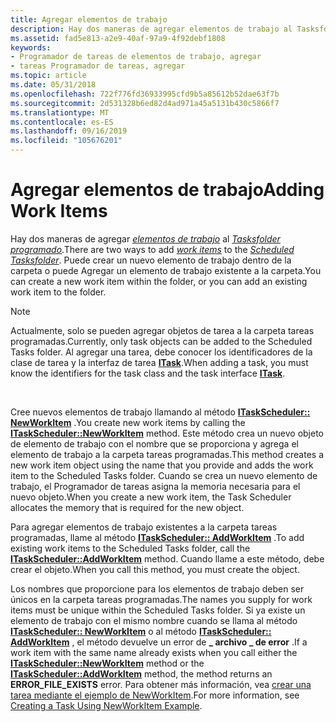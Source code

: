 ```yaml
---
title: Agregar elementos de trabajo
description: Hay dos maneras de agregar elementos de trabajo al Tasksfolder programado. Puede crear un nuevo elemento de trabajo dentro de la carpeta o puede Agregar un elemento de trabajo existente a la carpeta.
ms.assetid: fad5e813-a2e9-40af-97a9-4f92debf1808
keywords:
- Programador de tareas de elementos de trabajo, agregar
- tareas Programador de tareas, agregar
ms.topic: article
ms.date: 05/31/2018
ms.openlocfilehash: 722f776fd36933995cfd9b5a85612b52dae63f7b
ms.sourcegitcommit: 2d531328b6ed82d4ad971a45a5131b430c5866f7
ms.translationtype: MT
ms.contentlocale: es-ES
ms.lasthandoff: 09/16/2019
ms.locfileid: "105676201"
---
```

# <a name="adding-work-items"></a><span data-ttu-id="3d7fe-106">Agregar elementos de trabajo</span><span class="sxs-lookup"><span data-stu-id="3d7fe-106">Adding Work Items</span></span>

<span data-ttu-id="3d7fe-107">Hay dos maneras de agregar [*elementos de trabajo*](w.md) al [*Tasksfolder programado*](s.md).</span><span class="sxs-lookup"><span data-stu-id="3d7fe-107">There are two ways to add [*work items*](w.md) to the [*Scheduled Tasksfolder*](s.md).</span></span> <span data-ttu-id="3d7fe-108">Puede crear un nuevo elemento de trabajo dentro de la carpeta o puede Agregar un elemento de trabajo existente a la carpeta.</span><span class="sxs-lookup"><span data-stu-id="3d7fe-108">You can create a new work item within the folder, or you can add an existing work item to the folder.</span></span>

> [!Note]  
> <span data-ttu-id="3d7fe-109">Actualmente, solo se pueden agregar objetos de tarea a la carpeta tareas programadas.</span><span class="sxs-lookup"><span data-stu-id="3d7fe-109">Currently, only task objects can be added to the Scheduled Tasks folder.</span></span> <span data-ttu-id="3d7fe-110">Al agregar una tarea, debe conocer los identificadores de la clase de tarea y la interfaz de tarea [**ITask**](/windows/desktop/api/Mstask/nn-mstask-itask).</span><span class="sxs-lookup"><span data-stu-id="3d7fe-110">When adding a task, you must know the identifiers for the task class and the task interface [**ITask**](/windows/desktop/api/Mstask/nn-mstask-itask).</span></span>

 

<span data-ttu-id="3d7fe-111">Cree nuevos elementos de trabajo llamando al método [**ITaskScheduler:: NewWorkItem**](/windows/desktop/api/Mstask/nf-mstask-itaskscheduler-newworkitem) .</span><span class="sxs-lookup"><span data-stu-id="3d7fe-111">You create new work items by calling the [**ITaskScheduler::NewWorkItem**](/windows/desktop/api/Mstask/nf-mstask-itaskscheduler-newworkitem) method.</span></span> <span data-ttu-id="3d7fe-112">Este método crea un nuevo objeto de elemento de trabajo con el nombre que se proporciona y agrega el elemento de trabajo a la carpeta tareas programadas.</span><span class="sxs-lookup"><span data-stu-id="3d7fe-112">This method creates a new work item object using the name that you provide and adds the work item to the Scheduled Tasks folder.</span></span> <span data-ttu-id="3d7fe-113">Cuando se crea un nuevo elemento de trabajo, el Programador de tareas asigna la memoria necesaria para el nuevo objeto.</span><span class="sxs-lookup"><span data-stu-id="3d7fe-113">When you create a new work item, the Task Scheduler allocates the memory that is required for the new object.</span></span>

<span data-ttu-id="3d7fe-114">Para agregar elementos de trabajo existentes a la carpeta tareas programadas, llame al método [**ITaskScheduler:: AddWorkItem**](/windows/desktop/api/Mstask/nf-mstask-itaskscheduler-addworkitem) .</span><span class="sxs-lookup"><span data-stu-id="3d7fe-114">To add existing work items to the Scheduled Tasks folder, call the [**ITaskScheduler::AddWorkItem**](/windows/desktop/api/Mstask/nf-mstask-itaskscheduler-addworkitem) method.</span></span> <span data-ttu-id="3d7fe-115">Cuando llame a este método, debe crear el objeto.</span><span class="sxs-lookup"><span data-stu-id="3d7fe-115">When you call this method, you must create the object.</span></span>

<span data-ttu-id="3d7fe-116">Los nombres que proporcione para los elementos de trabajo deben ser únicos en la carpeta tareas programadas.</span><span class="sxs-lookup"><span data-stu-id="3d7fe-116">The names you supply for work items must be unique within the Scheduled Tasks folder.</span></span> <span data-ttu-id="3d7fe-117">Si ya existe un elemento de trabajo con el mismo nombre cuando se llama al método [**ITaskScheduler:: NewWorkItem**](/windows/desktop/api/Mstask/nf-mstask-itaskscheduler-newworkitem) o al método [**ITaskScheduler:: AddWorkItem**](/windows/desktop/api/Mstask/nf-mstask-itaskscheduler-addworkitem) , el método devuelve un error de **\_ archivo \_ de error** .</span><span class="sxs-lookup"><span data-stu-id="3d7fe-117">If a work item with the same name already exists when you call either the [**ITaskScheduler::NewWorkItem**](/windows/desktop/api/Mstask/nf-mstask-itaskscheduler-newworkitem) method or the [**ITaskScheduler::AddWorkItem**](/windows/desktop/api/Mstask/nf-mstask-itaskscheduler-addworkitem) method, the method returns an **ERROR\_FILE\_EXISTS** error.</span></span> <span data-ttu-id="3d7fe-118">Para obtener más información, vea [crear una tarea mediante el ejemplo de NewWorkItem](creating-a-task-using-newworkitem-example.md).</span><span class="sxs-lookup"><span data-stu-id="3d7fe-118">For more information, see [Creating a Task Using NewWorkItem Example](creating-a-task-using-newworkitem-example.md).</span></span>

 

 




